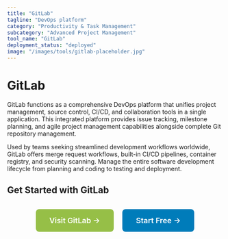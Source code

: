 ```yaml
---
title: "GitLab"
tagline: "DevOps platform"
category: "Productivity & Task Management"
subcategory: "Advanced Project Management"
tool_name: "GitLab"
deployment_status: "deployed"
image: "/images/tools/gitlab-placeholder.jpg"
---
```


# GitLab

GitLab functions as a comprehensive DevOps platform that unifies project management, source control, CI/CD, and collaboration tools in a single application. This integrated platform provides issue tracking, milestone planning, and agile project management capabilities alongside complete Git repository management.

Used by teams seeking streamlined development workflows worldwide, GitLab offers merge request workflows, built-in CI/CD pipelines, container registry, and security scanning. Manage the entire software development lifecycle from planning and coding to testing and deployment.

## Get Started with GitLab

<div style="text-align: center; margin: 2rem 0;">
  <a href="https://gitlab.com" target="_blank" rel="noopener noreferrer" style="display: inline-block; background: #96BF47; color: white; padding: 1rem 2rem; text-decoration: none; border-radius: 8px; font-weight: 600; font-size: 1.1rem; margin-right: 1rem;">Visit GitLab →</a>
  <a href="https://gitlab.com/users/sign_up" target="_blank" rel="noopener noreferrer" style="display: inline-block; background: #007cba; color: white; padding: 1rem 2rem; text-decoration: none; border-radius: 8px; font-weight: 600; font-size: 1.1rem;">Start Free →</a>
</div>